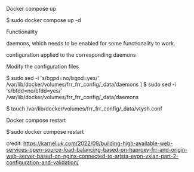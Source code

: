 Docker compose up

$ sudo docker compose up -d

Functionality

daemons, which needs to be enabled for some functionality to work.

configuration applied to the corresponding daemons

Modify the configuration files

$ sudo sed -i 's/bgpd=no/bgpd=yes/' /var/lib/docker/volumes/frr_frr_config/_data/daemons
]
$ sudo sed -i 's/bfdd=no/bfdd=yes/' /var/lib/docker/volumes/frr_frr_config/_data/daemons

$ touch /var/lib/docker/volumes/frr_frr_config/_data/vtysh.conf


Docker compose restart

$ sudo docker compose restart

credit: https://karneliuk.com/2022/09/building-high-available-web-services-open-source-load-balancing-based-on-haproxy-frr-and-origin-web-server-based-on-nginx-connected-to-arista-evpn-vxlan-part-2-configuration-and-validation/ 

